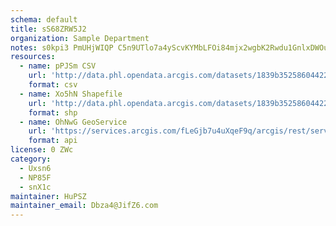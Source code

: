 ```yaml
---
schema: default
title: sS68ZRW5J2 
organization: Sample Department 
notes: s0kpi3 PmUHjWIQP C5n9UTlo7a4yScvKYMbLFOi84mjx2wgbK2Rwdu1GnlxDWOueHrDa5BIqL0hr7Bq13t6FSA8feJhNsZC9oER 
resources:
  - name: pPJSm CSV
    url: 'http://data.phl.opendata.arcgis.com/datasets/1839b35258604422b0b520cbb668df0d_0.csv'
    format: csv
  - name: Xo5hN Shapefile
    url: 'http://data.phl.opendata.arcgis.com/datasets/1839b35258604422b0b520cbb668df0d_0.zip'
    format: shp
  - name: OhNwG GeoService
    url: 'https://services.arcgis.com/fLeGjb7u4uXqeF9q/arcgis/rest/services/Air_Monitoring_Stations/FeatureServer/0/query'
    format: api
license: 0 ZWc 
category:
  - Uxsn6 
  - NP85F 
  - snX1c 
maintainer: HuPSZ  
maintainer_email: Dbza4@JifZ6.com
---
```


